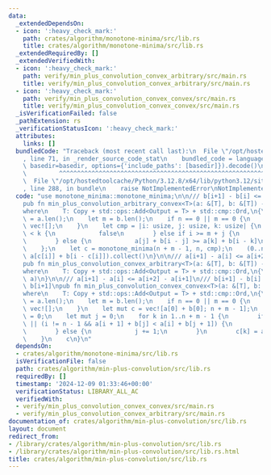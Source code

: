 ```yaml
---
data:
  _extendedDependsOn:
  - icon: ':heavy_check_mark:'
    path: crates/algorithm/monotone-minima/src/lib.rs
    title: crates/algorithm/monotone-minima/src/lib.rs
  _extendedRequiredBy: []
  _extendedVerifiedWith:
  - icon: ':heavy_check_mark:'
    path: verify/min_plus_convolution_convex_arbitrary/src/main.rs
    title: verify/min_plus_convolution_convex_arbitrary/src/main.rs
  - icon: ':heavy_check_mark:'
    path: verify/min_plus_convolution_convex_convex/src/main.rs
    title: verify/min_plus_convolution_convex_convex/src/main.rs
  _isVerificationFailed: false
  _pathExtension: rs
  _verificationStatusIcon: ':heavy_check_mark:'
  attributes:
    links: []
  bundledCode: "Traceback (most recent call last):\n  File \"/opt/hostedtoolcache/Python/3.12.8/x64/lib/python3.12/site-packages/onlinejudge_verify/documentation/build.py\"\
    , line 71, in _render_source_code_stat\n    bundled_code = language.bundle(stat.path,\
    \ basedir=basedir, options={'include_paths': [basedir]}).decode()\n          \
    \         ^^^^^^^^^^^^^^^^^^^^^^^^^^^^^^^^^^^^^^^^^^^^^^^^^^^^^^^^^^^^^^^^^^^^^^^^^^^^^^^^^\n\
    \  File \"/opt/hostedtoolcache/Python/3.12.8/x64/lib/python3.12/site-packages/onlinejudge_verify/languages/rust.py\"\
    , line 288, in bundle\n    raise NotImplementedError\nNotImplementedError\n"
  code: "use monotone_minima::monotone_minima;\n\n/// b[i+1] - b[i] <= b[i+2] - b[i+1]\n\
    pub fn min_plus_convolution_arbitrary_convex<T>(a: &[T], b: &[T]) -> Vec<T>\n\
    where\n    T: Copy + std::ops::Add<Output = T> + std::cmp::Ord,\n{\n    let n\
    \ = a.len();\n    let m = b.len();\n    if n == 0 || m == 0 {\n        return\
    \ vec![];\n    }\n    let cmp = |i: usize, j: usize, k: usize| {\n        if i\
    \ < k {\n            false\n        } else if i >= m + j {\n            true\n\
    \        } else {\n            a[j] + b[i - j] >= a[k] + b[i - k]\n        }\n\
    \    };\n    let c = monotone_minima(n + m - 1, n, cmp);\n    (0..n + m - 1).map(|i|\
    \ a[c[i]] + b[i - c[i]]).collect()\n}\n\n/// a[i+1] - a[i] <= a[i+2] - a[i+1]\n\
    pub fn min_plus_convolution_convex_arbitrary<T>(a: &[T], b: &[T]) -> Vec<T>\n\
    where\n    T: Copy + std::ops::Add<Output = T> + std::cmp::Ord,\n{\n    min_plus_convolution_arbitrary_convex(b,\
    \ a)\n}\n\n/// a[i+1] - a[i] <= a[i+2] - a[i+1]\n/// b[i+1] - b[i] <= b[i+2] -\
    \ b[i+1]\npub fn min_plus_convolution_convex_convex<T>(a: &[T], b: &[T]) -> Vec<T>\n\
    where\n    T: Copy + std::ops::Add<Output = T> + std::cmp::Ord,\n{\n    let n\
    \ = a.len();\n    let m = b.len();\n    if n == 0 || m == 0 {\n        return\
    \ vec![];\n    }\n    let mut c = vec![a[0] + b[0]; n + m - 1];\n    let mut i\
    \ = 0;\n    let mut j = 0;\n    for k in 1..n + m - 1 {\n        if j == m - 1\
    \ || (i != n - 1 && a[i + 1] + b[j] < a[i] + b[j + 1]) {\n            i += 1;\n\
    \        } else {\n            j += 1;\n        }\n        c[k] = a[i] + b[j];\n\
    \    }\n    c\n}\n"
  dependsOn:
  - crates/algorithm/monotone-minima/src/lib.rs
  isVerificationFile: false
  path: crates/algorithm/min-plus-convolution/src/lib.rs
  requiredBy: []
  timestamp: '2024-12-09 01:33:46+00:00'
  verificationStatus: LIBRARY_ALL_AC
  verifiedWith:
  - verify/min_plus_convolution_convex_convex/src/main.rs
  - verify/min_plus_convolution_convex_arbitrary/src/main.rs
documentation_of: crates/algorithm/min-plus-convolution/src/lib.rs
layout: document
redirect_from:
- /library/crates/algorithm/min-plus-convolution/src/lib.rs
- /library/crates/algorithm/min-plus-convolution/src/lib.rs.html
title: crates/algorithm/min-plus-convolution/src/lib.rs
---
```


